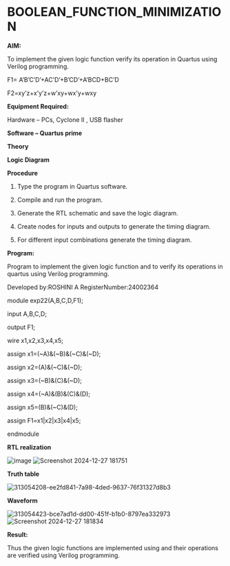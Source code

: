 # BOOLEAN_FUNCTION_MINIMIZATION

**AIM:**

To implement the given logic function verify its operation in Quartus using Verilog programming.

F1= A’B’C’D’+AC’D’+B’CD’+A’BCD+BC’D 

F2=xy’z+x’y’z+w’xy+wx’y+wxy 

**Equipment Required:**

Hardware – PCs, Cyclone II , USB flasher

**Software – Quartus prime**

**Theory**

**Logic Diagram**

**Procedure**

1.	Type the program in Quartus software.

2.	Compile and run the program.

3.	Generate the RTL schematic and save the logic diagram.

4.	Create nodes for inputs and outputs to generate the timing diagram.

5.	For different input combinations generate the timing diagram.


**Program:**

Program to implement the given logic function and to verify its operations in quartus using Verilog programming. 

Developed by:ROSHINI A  RegisterNumber:24002364

module exp22(A,B,C,D,F1);

input A,B,C,D;

output F1;

wire x1,x2,x3,x4,x5;

assign x1=(~A)&(~B)&(~C)&(~D);

assign x2=(A)&(~C)&(~D);

assign x3=(~B)&(C)&(~D);

assign x4=(~A)&(B)&(C)&(D);

assign x5=(B)&(~C)&(D);

assign F1=x1|x2|x3|x4|x5;

endmodule


**RTL realization**





![image](https://github.com/user-attachments/assets/a1083994-b94d-4043-a854-00f6d3e611ac)
![Screenshot 2024-12-27 181751](https://github.com/user-attachments/assets/da18b7ef-e774-4b65-a3bc-04eec3de99f4)


**Truth table**




![313054208-ee2fd841-7a98-4ded-9637-76f31327d8b3](https://github.com/user-attachments/assets/5bd6ae88-7ee3-4a24-9e86-f9559cccd124)


**Waveform**





![313054423-bce7ad1d-dd00-451f-b1b0-8797ea332973](https://github.com/user-attachments/assets/94d330d2-ce42-4172-9f18-984c6d28693a)
![Screenshot 2024-12-27 181834](https://github.com/user-attachments/assets/e0d506fe-14dc-4919-a603-52c397523ef7)



**Result:**

Thus the given logic functions are implemented using and their operations are verified using Verilog programming.

